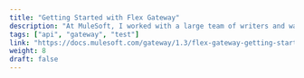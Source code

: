 ```yaml
---
title: "Getting Started with Flex Gateway"
description: "At MuleSoft, I worked with a large team of writers and was able to develop my collaboration skills. I was assigned to document a new API Gateway with another writer. There was a lot of content to cover, so while we worked together to outline what content was needed and how to organize it, we split the writing tasks between the two of us. After writing we reviewed each other’s content and approved open PRs so the content could be merged. It was nice to have a different perspective and it helped me to grow as a writer and team member."
tags: ["api", "gateway", "test"]
link: "https://docs.mulesoft.com/gateway/1.3/flex-gateway-getting-started"
weight: 8
draft: false
---
```

